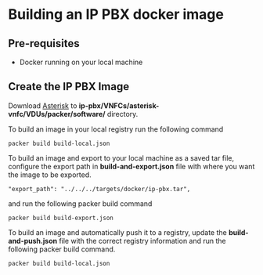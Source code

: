 # Building an IP PBX docker image

## Pre-requisites

* Docker running on your local machine

## Create the IP PBX Image

Download [Asterisk](https://downloads.asterisk.org/pub/telephony/asterisk/old-releases/asterisk-14.7.8.tar.gz) to **ip-pbx/VNFCs/asterisk-vnfc/VDUs/packer/software/** directory.

To build an image in your local registry run the following command
```
packer build build-local.json
```

To build an image and export to your local machine as a saved tar file, configure the export path in **build-and-export.json** file with where you want the image to be exported.  

```
"export_path": "../../../targets/docker/ip-pbx.tar",
```

and run the following packer build command

```
packer build build-export.json
```

To build an image and automatically push it to a registry, update the **build-and-push.json** file with the correct registry information and run the following packer build command.

```
packer build build-local.json
```
